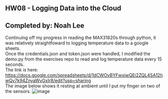 ## HW08 - Logging Data into the Cloud
## Completed by: Noah Lee
Continuing off my progress in reading the MAX31820s through python, it was relatively straightfoward to logging temperature data to a google sheets. \
Once the credentials.json and token.json were handled, I modified the demo.py from the exercises repo to read and log temperature data every 15 seconds. \
The link is here: https://docs.google.com/spreadsheets/d/1dCWOvBYFwxiwQEi2ZQL4SA12hwQv7k94ZnyaWvGxIr8/edit?usp=sharing \
The image below shows it resting at ambient until I put my finger on two of the sensors.
![image](https://github.com/Navelwriter/ECE434-leeni/assets/77686570/f2fbe16a-eb1e-4981-bfb0-d68fb9c249da)
